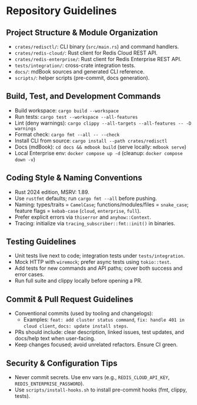 # Repository Guidelines

## Project Structure & Module Organization
- `crates/redisctl/`: CLI binary (`src/main.rs`) and command handlers.
- `crates/redis-cloud/`: Rust client for Redis Cloud REST API.
- `crates/redis-enterprise/`: Rust client for Redis Enterprise REST API.
- `tests/integration/`: cross-crate integration tests.
- `docs/`: mdBook sources and generated CLI reference.
- `scripts/`: helper scripts (pre-commit, docs generation).

## Build, Test, and Development Commands
- Build workspace: `cargo build --workspace`
- Run tests: `cargo test --workspace --all-features`
- Lint (deny warnings): `cargo clippy --all-targets --all-features -- -D warnings`
- Format check: `cargo fmt --all -- --check`
- Install CLI from source: `cargo install --path crates/redisctl`
- Docs (mdBook): `cd docs && mdbook build` (serve locally: `mdbook serve`)
- Local Enterprise env: `docker compose up -d` (cleanup: `docker compose down -v`)

## Coding Style & Naming Conventions
- Rust 2024 edition, MSRV: 1.89.
- Use `rustfmt` defaults; run `cargo fmt --all` before pushing.
- Naming: types/traits = `CamelCase`; functions/modules/files = `snake_case`; feature flags = `kebab-case` (`cloud`, `enterprise`, `full`).
- Prefer explicit errors via `thiserror` and `anyhow::Context`.
- Tracing: initialize via `tracing_subscriber::fmt::init()` in binaries.

## Testing Guidelines
- Unit tests live next to code; integration tests under `tests/integration`.
- Mock HTTP with `wiremock`; prefer async tests using `tokio::test`.
- Add tests for new commands and API paths; cover both success and error cases.
- Run full suite and clippy locally before opening a PR.

## Commit & Pull Request Guidelines
- Conventional commits (used by tooling and changelogs):
  - Examples: `feat: add cluster status command`, `fix: handle 401 in cloud client`, `docs: update install steps`.
- PRs should include: clear description, linked issues, test updates, and docs/help text when user-facing.
- Keep changes focused; avoid unrelated refactors. Ensure CI green.

## Security & Configuration Tips
- Never commit secrets. Use env vars (e.g., `REDIS_CLOUD_API_KEY`, `REDIS_ENTERPRISE_PASSWORD`).
- Use `scripts/install-hooks.sh` to install pre-commit hooks (fmt, clippy, tests).
